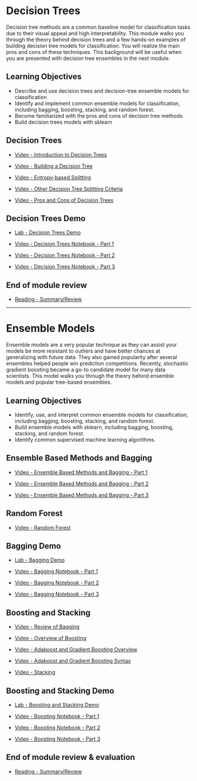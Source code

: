 # Decision Trees

Decision tree methods are a common baseline model for classification tasks due to their visual appeal and high interpretability. This module walks you through the theory behind decision trees and a few hands-on examples of building decision tree models for classification. You will realize the main pros and cons of these techniques. This background will be useful when you are presented with decision tree ensembles in the next module.

## Learning Objectives

- Describe and use decision trees and decision-tree ensemble models for classification
- Identify and implement common ensemble models for classification, including bagging, boosting, stacking, and random forest.
- Become familiarized with the pros and cons of decision tree methods
- Build decision trees models with sklearn

## Decision Trees

- [Video - Introduction to Decision Trees](https://www.coursera.org/learn/supervised-machine-learning-classification/lecture/DV9tz/introduction-to-decision-trees)

- [Video - Building a Decision Tree](https://www.coursera.org/learn/supervised-machine-learning-classification/lecture/ClJXB/building-a-decision-tree)

- [Video - Entropy-based Splitting](https://www.coursera.org/learn/supervised-machine-learning-classification/lecture/BxxO3/entropy-based-splitting)

- [Video - Other Decision Tree Splitting Criteria](https://www.coursera.org/learn/supervised-machine-learning-classification/lecture/xWbDN/other-decision-tree-splitting-criteria)

- [Video - Pros and Cons of Decision Trees](https://www.coursera.org/learn/supervised-machine-learning-classification/lecture/lTqot/pros-and-cons-of-decision-trees)

## Decision Trees Demo

- [Lab - Decision Trees Demo](./Labs/03d_LAB_Decision_Trees.ipynb)

- [Video - Decision Trees Notebook - Part 1](https://www.coursera.org/learn/supervised-machine-learning-classification/lecture/Bma1t/decision-trees-notebook-part-1)

- [Video - Decision Trees Notebook - Part 2](https://www.coursera.org/learn/supervised-machine-learning-classification/lecture/X5CIV/decision-trees-notebook-part-2)

- [Video - Decision Trees Notebook - Part 3](https://www.coursera.org/learn/supervised-machine-learning-classification/lecture/6t7ea/decision-trees-notebook-part-3)

## End of module review

- [Reading - Summary/Review](https://www.coursera.org/learn/supervised-machine-learning-classification/supplement/lMmQf/summary-review)

---

# Ensemble Models

Ensemble models are a very popular technique as they can assist your models be more resistant to outliers and have better chances at generalizing with future data. They also gained popularity after several ensembles helped people win prediction competitions. Recently, stochastic gradient boosting became a go-to candidate model for many data scientists. This model walks you through the theory behind ensemble models and popular tree-based ensembles.

## Learning Objectives

- Identify, use, and interpret common ensemble models for classification, including bagging, boosting, stacking, and random forest.
- Build ensemble models with sklearn, including bagging, boosting, stacking, and random forest.
- Identify common supervised machine learning algorithms.

## Ensemble Based Methods and Bagging

- [Video - Ensemble Based Methods and Bagging - Part 1](https://www.coursera.org/learn/supervised-machine-learning-classification/lecture/lKF8T/ensemble-based-methods-and-bagging-part-1)

- [Video - Ensemble Based Methods and Bagging - Part 2](https://www.coursera.org/learn/supervised-machine-learning-classification/lecture/wc98v/ensemble-based-methods-and-bagging-part-2)

- [Video - Ensemble Based Methods and Bagging - Part 3](https://www.coursera.org/learn/supervised-machine-learning-classification/lecture/DaDrK/ensemble-based-methods-and-bagging-part-3)

## Random Forest

- [Video - Random Forest](https://www.coursera.org/learn/supervised-machine-learning-classification/lecture/Sma1h/random-forest)

## Bagging Demo

- [Lab - Bagging Demo](./Labs/03e_DEMO_Bagging.ipynb)

- [Video - Bagging Notebook - Part 1](https://www.coursera.org/learn/supervised-machine-learning-classification/lecture/3CSn5/bagging-notebook-part-1)

- [Video - Bagging Notebook - Part 2](https://www.coursera.org/learn/supervised-machine-learning-classification/lecture/MhhYy/bagging-notebook-part-2)

- [Video - Bagging Notebook - Part 3](https://www.coursera.org/learn/supervised-machine-learning-classification/lecture/tUGPU/bagging-notebook-part-3)

## Boosting and Stacking

- [Video - Review of Bagging](https://www.coursera.org/learn/supervised-machine-learning-classification/lecture/PE0vB/review-of-bagging)

- [Video - Overview of Boosting](https://www.coursera.org/learn/supervised-machine-learning-classification/lecture/FPkGs/overview-of-boosting)

- [Video - Adaboost and Gradient Boosting Overview](https://www.coursera.org/learn/supervised-machine-learning-classification/lecture/T2aLt/adaboost-and-gradient-boosting-overview)

- [Video - Adaboost and Gradient Boosting Syntax](https://www.coursera.org/learn/supervised-machine-learning-classification/lecture/L2zSl/adaboost-and-gradient-boosting-syntax)

- [Video - Stacking](https://www.coursera.org/learn/supervised-machine-learning-classification/lecture/XYWoS/stacking)

## Boosting and Stacking Demo

- [Lab - Boosting and Stacking Demo](./Labs/03f_LAB_Boosting_and_Stacking.ipynb)

- [Video - Boosting Notebook - Part 1](https://www.coursera.org/learn/supervised-machine-learning-classification/lecture/zkKxx/boosting-notebook-part-1)

- [Video - Boosting Notebook - Part 2](https://www.coursera.org/learn/supervised-machine-learning-classification/lecture/5bYgZ/boosting-notebook-part-2)

- [Video - Boosting Notebook - Part 3](https://www.coursera.org/learn/supervised-machine-learning-classification/lecture/AE2Fr/boosting-notebook-part-3)

## End of module review & evaluation

- [Reading - Summary/Review](https://www.coursera.org/learn/supervised-machine-learning-classification/supplement/YRcSU/summary-review)